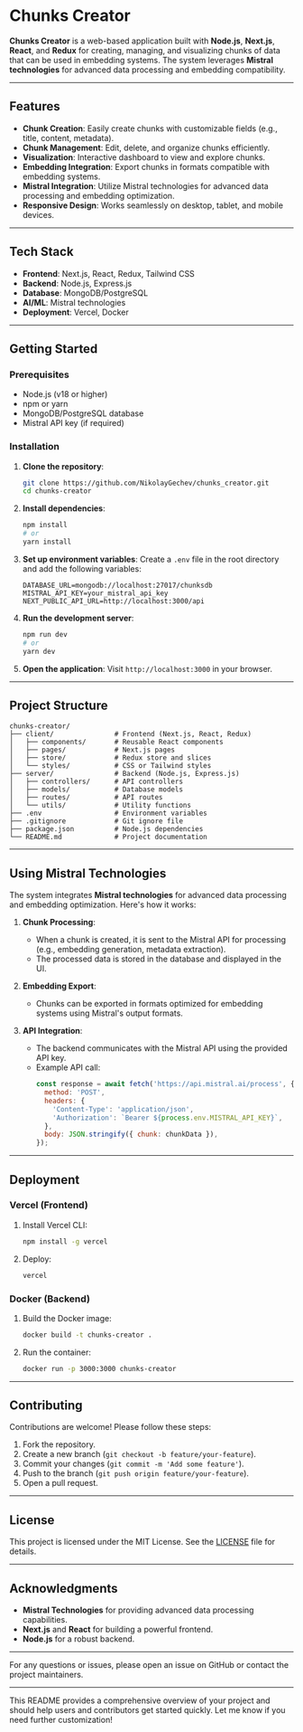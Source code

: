 # Chunks Creator

**Chunks Creator** is a web-based application built with **Node.js**, **Next.js**, **React**, and **Redux** for creating, managing, and visualizing chunks of data that can be used in embedding systems. The system leverages **Mistral technologies** for advanced data processing and embedding compatibility.

---

## Features

- **Chunk Creation**: Easily create chunks with customizable fields (e.g., title, content, metadata).
- **Chunk Management**: Edit, delete, and organize chunks efficiently.
- **Visualization**: Interactive dashboard to view and explore chunks.
- **Embedding Integration**: Export chunks in formats compatible with embedding systems.
- **Mistral Integration**: Utilize Mistral technologies for advanced data processing and embedding optimization.
- **Responsive Design**: Works seamlessly on desktop, tablet, and mobile devices.

---

## Tech Stack

- **Frontend**: Next.js, React, Redux, Tailwind CSS
- **Backend**: Node.js, Express.js
- **Database**: MongoDB/PostgreSQL
- **AI/ML**: Mistral technologies
- **Deployment**: Vercel, Docker

---

## Getting Started

### Prerequisites

- Node.js (v18 or higher)
- npm or yarn
- MongoDB/PostgreSQL database
- Mistral API key (if required)

### Installation

1. **Clone the repository**:
   ```bash
   git clone https://github.com/NikolayGechev/chunks_creator.git
   cd chunks-creator
   ```

2. **Install dependencies**:
   ```bash
   npm install
   # or
   yarn install
   ```

3. **Set up environment variables**:
   Create a `.env` file in the root directory and add the following variables:
   ```env
   DATABASE_URL=mongodb://localhost:27017/chunksdb
   MISTRAL_API_KEY=your_mistral_api_key
   NEXT_PUBLIC_API_URL=http://localhost:3000/api
   ```

4. **Run the development server**:
   ```bash
   npm run dev
   # or
   yarn dev
   ```

5. **Open the application**:
   Visit `http://localhost:3000` in your browser.

---

## Project Structure

```
chunks-creator/
├── client/               # Frontend (Next.js, React, Redux)
│   ├── components/       # Reusable React components
│   ├── pages/            # Next.js pages
│   ├── store/            # Redux store and slices
│   └── styles/           # CSS or Tailwind styles
├── server/               # Backend (Node.js, Express.js)
│   ├── controllers/      # API controllers
│   ├── models/           # Database models
│   ├── routes/           # API routes
│   └── utils/            # Utility functions
├── .env                  # Environment variables
├── .gitignore            # Git ignore file
├── package.json          # Node.js dependencies
└── README.md             # Project documentation
```

---

## Using Mistral Technologies

The system integrates **Mistral technologies** for advanced data processing and embedding optimization. Here's how it works:

1. **Chunk Processing**:
   - When a chunk is created, it is sent to the Mistral API for processing (e.g., embedding generation, metadata extraction).
   - The processed data is stored in the database and displayed in the UI.

2. **Embedding Export**:
   - Chunks can be exported in formats optimized for embedding systems using Mistral's output formats.

3. **API Integration**:
   - The backend communicates with the Mistral API using the provided API key.
   - Example API call:
     ```javascript
     const response = await fetch('https://api.mistral.ai/process', {
       method: 'POST',
       headers: {
         'Content-Type': 'application/json',
         'Authorization': `Bearer ${process.env.MISTRAL_API_KEY}`,
       },
       body: JSON.stringify({ chunk: chunkData }),
     });
     ```

---

## Deployment

### Vercel (Frontend)
1. Install Vercel CLI:
   ```bash
   npm install -g vercel
   ```
2. Deploy:
   ```bash
   vercel
   ```

### Docker (Backend)
1. Build the Docker image:
   ```bash
   docker build -t chunks-creator .
   ```
2. Run the container:
   ```bash
   docker run -p 3000:3000 chunks-creator
   ```

---

## Contributing

Contributions are welcome! Please follow these steps:
1. Fork the repository.
2. Create a new branch (`git checkout -b feature/your-feature`).
3. Commit your changes (`git commit -m 'Add some feature'`).
4. Push to the branch (`git push origin feature/your-feature`).
5. Open a pull request.

---

## License

This project is licensed under the MIT License. See the [LICENSE](LICENSE) file for details.

---

## Acknowledgments

- **Mistral Technologies** for providing advanced data processing capabilities.
- **Next.js** and **React** for building a powerful frontend.
- **Node.js** for a robust backend.

---

For any questions or issues, please open an issue on GitHub or contact the project maintainers.

---

This README provides a comprehensive overview of your project and should help users and contributors get started quickly. Let me know if you need further customization!
